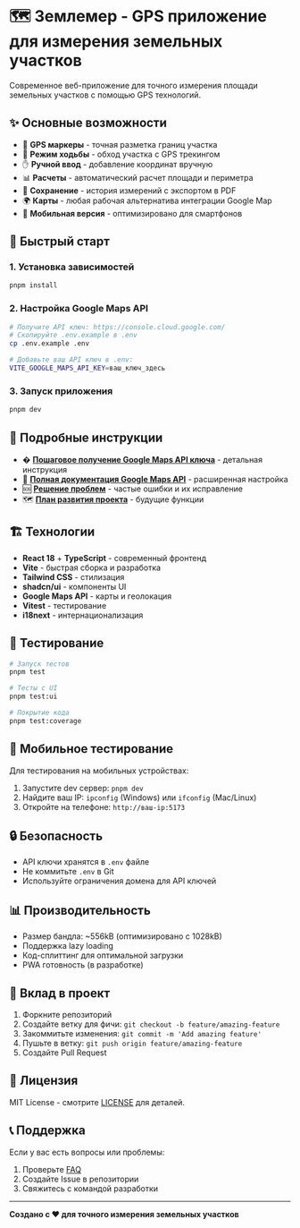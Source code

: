 # 🗺️ Землемер - GPS приложение для измерения земельных участков

Современное веб-приложение для точного измерения площади земельных участков с помощью GPS технологий.

## ✨ Основные возможности

- 📍 **GPS маркеры** - точная разметка границ участка
- 🚶 **Режим ходьбы** - обход участка с GPS трекингом
- ✋ **Ручной ввод** - добавление координат вручную
- 📊 **Расчеты** - автоматический расчет площади и периметра
- 💾 **Сохранение** - история измерений с экспортом в PDF
- 🌍 **Карты** - любая рабочая альтернатива интеграции Google Map
- 📱 **Мобильная версия** - оптимизировано для смартфонов

## 🚀 Быстрый старт

### 1. Установка зависимостей
```bash
pnpm install
```

### 2. Настройка Google Maps API
```bash
# Получите API ключ: https://console.cloud.google.com/
# Скопируйте .env.example в .env
cp .env.example .env

# Добавьте ваш API ключ в .env:
VITE_GOOGLE_MAPS_API_KEY=ваш_ключ_здесь
```

### 3. Запуск приложения
```bash
pnpm dev
```

## 📖 Подробные инструкции

- � **[Пошаговое получение Google Maps API ключа](./QUICK_START_GOOGLE_MAPS.md)** - детальная инструкция
- 🔧 **[Полная документация Google Maps API](./GOOGLE_MAPS_API_GUIDE.md)** - расширенная настройка
- 🆘 **[Решение проблем](./GOOGLE_MAPS_TROUBLESHOOTING.md)** - частые ошибки и их исправление
- 🗺️ **[План развития проекта](./ROADMAP.md)** - будущие функции

## 🏗️ Технологии

- **React 18** + **TypeScript** - современный фронтенд
- **Vite** - быстрая сборка и разработка
- **Tailwind CSS** - стилизация
- **shadcn/ui** - компоненты UI
- **Google Maps API** - карты и геолокация
- **Vitest** - тестирование
- **i18next** - интернационализация

## 🧪 Тестирование

```bash
# Запуск тестов
pnpm test

# Тесты с UI
pnpm test:ui

# Покрытие кода
pnpm test:coverage
```

## 📱 Мобильное тестирование

Для тестирования на мобильных устройствах:

1. Запустите dev сервер: `pnpm dev`
2. Найдите ваш IP: `ipconfig` (Windows) или `ifconfig` (Mac/Linux)
3. Откройте на телефоне: `http://ваш-ip:5173`

## 🔒 Безопасность

- API ключи хранятся в `.env` файле
- Не коммитьте `.env` в Git
- Используйте ограничения домена для API ключей

## 📊 Производительность

- Размер бандла: ~556kB (оптимизировано с 1028kB)
- Поддержка lazy loading
- Код-сплиттинг для оптимальной загрузки
- PWA готовность (в разработке)

## 🤝 Вклад в проект

1. Форкните репозиторий
2. Создайте ветку для фичи: `git checkout -b feature/amazing-feature`
3. Закоммитьте изменения: `git commit -m 'Add amazing feature'`
4. Пушьте в ветку: `git push origin feature/amazing-feature`
5. Создайте Pull Request

## 📄 Лицензия

MIT License - смотрите [LICENSE](LICENSE) для деталей.

## 📞 Поддержка

Если у вас есть вопросы или проблемы:

1. Проверьте [FAQ](./GOOGLE_MAPS_API_GUIDE.md#решение-проблем)
2. Создайте Issue в репозитории
3. Свяжитесь с командой разработки

---

**Создано с ❤️ для точного измерения земельных участков**
